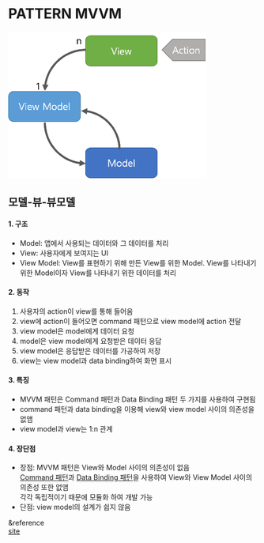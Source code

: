 PATTERN MVVM
===========
![MVVM pattern](/image/MVVM.png)

## 모델-뷰-뷰모델

#### 1. 구조
- Model: 앱에서 사용되는 데이터와 그 데이터를 처리
- View: 사용자에게 보여지는 UI
- View Model: View를 표현하기 위해 만든 View를 위한 Model. View를 나타내기 위한 Model이자 View를 나타내기 위한 데이터를 처리

#### 2. 동작
1) 사용자의 action이 view를 통해 들어옴
2) view에 action이 들어오면 command 패턴으로 view model에 action 전달
3) view model은 model에게 데이터 요청
4) model은 view model에게 요청받은 데이터 응답
5) view model은 응답받은 데이터를 가공하여 저장
6) view는 view model과 data binding하여 화면 표시

#### 3. 특징
- MVVM 패턴은 Command 패턴과 Data Binding 패턴 두 가지를 사용하여 구현됨
- command 패턴과 data binding을 이용해 view와 view model 사이의 의존성을 없앰
- view model과 view는 1:n 관계

#### 4. 장단점
- 장점: MVVM 패턴은 View와 Model 사이의 의존성이 없음   
        [Command 패턴](https://ko.wikipedia.org/wiki/%EC%BB%A4%EB%A7%A8%EB%93%9C_%ED%8C%A8%ED%84%B4)과 [Data Binding 패턴](https://en.wikipedia.org/wiki/Data_binding)을 사용하여 View와 View Model 사이의 의존성 또한 없앰   
        각각 독립적이기 때문에 모듈화 하여 개발 가능
- 단점: view model의 설계가 쉽지 않음 

&reference    
[site](https://beomy.tistory.com/43)
